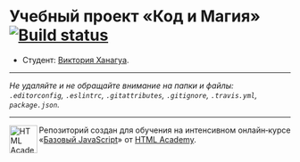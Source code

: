 # Учебный проект «Код и Магия» [![Build status][travis-image]][travis-url]

* Студент: [Виктория Ханагуа](https://up.htmlacademy.ru/javascript/9/user/5574).

---

_Не удаляйте и не обращайте внимание на папки и файлы:_<br>
_`.editorconfig`, `.eslintrc`, `.gitattributes`, `.gitignore`, `.travis.yml`, `package.json`._

---

<a href="https://htmlacademy.ru/intensive/javascript"><img align="left" width="50" height="50" title="HTML Academy" src="https://up.htmlacademy.ru/static/img/intensive/javascript/logo-for-github.svg"></a>

Репозиторий создан для обучения на интенсивном онлайн‑курсе «[Базовый JavaScript](https://htmlacademy.ru/intensive/javascript)» от [HTML Academy](https://htmlacademy.ru).

[travis-image]: https://travis-ci.org/htmlacademy-javascript/5574-code-and-magick.svg?branch=master
[travis-url]: https://travis-ci.org/htmlacademy-javascript/5574-code-and-magick

